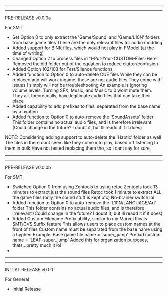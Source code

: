-----------------------------------------------------
-----------------------------------------------------
PRE-RELEASE v0.0.0a

For SMT
- Set Option 0 to only extract the 'Game/Sound' and 'Game/L10N' folders from base game files
  These are the only relevant files for audio modding
- Added support for BINK files, which would not play in FModel (at the time of writing)
- Changed Option 2 to process files in '1-Put-Your-CUSTOM-Files-Here'
  Removed the old folder out of the equation to reduce clutter/confusion
- Added Option 102/103 for Test/Silence functions
- Added function to Option 0 to auto-delete CUE files
  While they can be replaced and will work ingame, these are not audio files
  They come with issues I simply will not be troubleshooting
  An example is ignoring volume levels. Turning SFX, Music, and Music to 0 wont mute them.
  They all, theoretically, have legitimate audio files that can take their place
- Added capability to add prefixes to files, separated from the base name by a hyphen
- Added function to Option 0 to auto-remove the 'SoundAssets' folder
  This folder contains no actual audio files, and is therefore irrelevant
  (Could change in the future? I doubt it, but Ill readd it if it does)

NOTE: Considering adding support to auto-delete the 'Haptic' folder as well
      The files in there dont seem like they come into play, based off listening to them in bulk
      Have not tested replacing them tho, so I cant say for sure

-----------------------------------------------------
-----------------------------------------------------
PRE-RELEASE v0.0.0b

For SMT
- Switched Option 0 from using Zentools to using retoc
  Zentools took 13 minutes to extract just the sound files
  Retoc took 1 minute to extract ALL the game files (only the sound stuff is kept ofc)
  No-brainer switch lol
- Added function to Option 0 to auto-remove the 'L10N/LANGUAGE/Art' folder
  This folder contains no actual audio files, and is therefore irrelevant
  (Could change in the future? I doubt it, but Ill readd it if it does)
- Added Custom Filename Prefix ability, similar to my Marvel Rivals SMT/CVS Suffix feature
  This allows users to place custom names at the front of files
  Custom name must be separated from the base name using a hyphen
  Example: Base game file name = 'super_jump'
           Prefixd custom name = 'LEAP-super_jump'
  Added this for organization purposes, thats...pretty much it lol         
- 

-----------------------------------------------------
-----------------------------------------------------
INITIAL RELEASE v0.0.1

For General
- Initial Release
